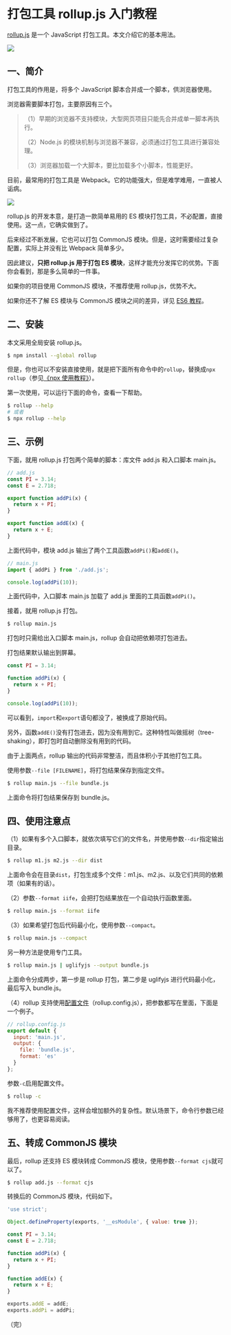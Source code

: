 # 打包工具 rollup.js 入门教程

[rollup.js](https://rollupjs.org/) 是一个 JavaScript 打包工具。本文介绍它的基本用法。

![](https://cdn.beekka.com/blogimg/asset/202205/bg2022050309.webp)

## 一、简介

打包工具的作用是，将多个 JavaScript 脚本合并成一个脚本，供浏览器使用。

浏览器需要脚本打包，主要原因有三个。

>（1）早期的浏览器不支持模块，大型网页项目只能先合并成单一脚本再执行。
>
>（2）Node.js 的模块机制与浏览器不兼容，必须通过打包工具进行兼容处理。
>
>（3）浏览器加载一个大脚本，要比加载多个小脚本，性能更好。

目前，最常用的打包工具是 Webpack。它的功能强大，但是难学难用，一直被人诟病。

![](https://cdn.beekka.com/blogimg/asset/202205/bg2022050310.webp)

rollup.js 的开发本意，是打造一款简单易用的 ES 模块打包工具，不必配置，直接使用。这一点，它确实做到了。

后来经过不断发展，它也可以打包 CommonJS 模块。但是，这时需要经过复杂配置，实际上并没有比 Webpack 简单多少。

因此建议，**只把 rollup.js 用于打包 ES 模块**，这样才能充分发挥它的优势。下面你会看到，那是多么简单的一件事。

如果你的项目使用 CommonJS 模块，不推荐使用 rollup.js，优势不大。

如果你还不了解 ES 模块与 CommonJS 模块之间的差异，详见 [ES6 教程](https://wangdoc.com/es6/module-loader.html#es6-%E6%A8%A1%E5%9D%97%E4%B8%8E-commonjs-%E6%A8%A1%E5%9D%97%E7%9A%84%E5%B7%AE%E5%BC%82)。

## 二、安装

本文采用全局安装 rollup.js。

```bash
$ npm install --global rollup
```

但是，你也可以不安装直接使用，就是把下面所有命令中的`rollup`，替换成`npx rollup`（参见[《npx 使用教程》](https://www.ruanyifeng.com/blog/2019/02/npx.html)）。

第一次使用，可以运行下面的命令，查看一下帮助。

```bash
$ rollup --help
# 或者
$ npx rollup --help
```

## 三、示例

下面，就用 rollup.js 打包两个简单的脚本：库文件 add.js 和入口脚本 main.js。

```javascript
// add.js
const PI = 3.14;
const E = 2.718;

export function addPi(x) {
  return x + PI;
}

export function addE(x) {
  return x + E; 
}
```

上面代码中，模块 add.js 输出了两个工具函数`addPi()`和`addE()`。

```javascript
// main.js
import { addPi } from './add.js';

console.log(addPi(10));
```

上面代码中，入口脚本 main.js 加载了 add.js 里面的工具函数`addPi()`。

接着，就用 rollup.js 打包。

```bash
$ rollup main.js
```

打包时只需给出入口脚本 main.js，rollup 会自动把依赖项打包进去。

打包结果默认输出到屏幕。

```javascript
const PI = 3.14;

function addPi(x) {
  return x + PI;
}

console.log(addPi(10));
```

可以看到，`import`和`export`语句都没了，被换成了原始代码。

另外，函数`addE()`没有打包进去，因为没有用到它。这种特性叫做摇树（tree-shaking），即打包时自动删除没有用到的代码。

由于上面两点，rollup 输出的代码非常整洁，而且体积小于其他打包工具。

使用参数`--file [FILENAME]`，将打包结果保存到指定文件。

```bash
$ rollup main.js --file bundle.js
```

上面命令将打包结果保存到 bundle.js。

## 四、使用注意点

（1）如果有多个入口脚本，就依次填写它们的文件名，并使用参数`--dir`指定输出目录。

```bash
$ rollup m1.js m2.js --dir dist
```

上面命令会在目录`dist`，打包生成多个文件：m1.js、m2.js、以及它们共同的依赖项（如果有的话）。

（2）参数`--format iife`，会把打包结果放在一个自动执行函数里面。

```bash
$ rollup main.js --format iife
```

（3）如果希望打包后代码最小化，使用参数`--compact`。

```bash
$ rollup main.js --compact
```

另一种方法是使用专门工具。

```bash
$ rollup main.js | uglifyjs --output bundle.js
```

上面命令分成两步，第一步是 rollup 打包，第二步是 uglifyjs 进行代码最小化，最后写入 bundle.js。

（4）rollup 支持使用[配置文件](https://rollupjs.org/guide/en/#configuration-files)（rollup.config.js），把参数都写在里面，下面是一个例子。

```javascript
// rollup.config.js
export default {
  input: 'main.js',
  output: {
    file: 'bundle.js',
    format: 'es'
  }
};
```

参数`-c`启用配置文件。

```bash
$ rollup -c
```

我不推荐使用配置文件，这样会增加额外的复杂性。默认场景下，命令行参数已经够用了，也更容易阅读。

## 五、转成 CommonJS 模块

最后，rollup 还支持 ES 模块转成 CommonJS 模块，使用参数`--format cjs`就可以了。

```bash
$ rollup add.js --format cjs
```

转换后的 CommonJS 模块，代码如下。

```javascript
'use strict';

Object.defineProperty(exports, '__esModule', { value: true });

const PI = 3.14;
const E = 2.718;

function addPi(x) {
  return x + PI;
}

function addE(x) {
  return x + E; 
}

exports.addE = addE;
exports.addPi = addPi;
```

（完）
